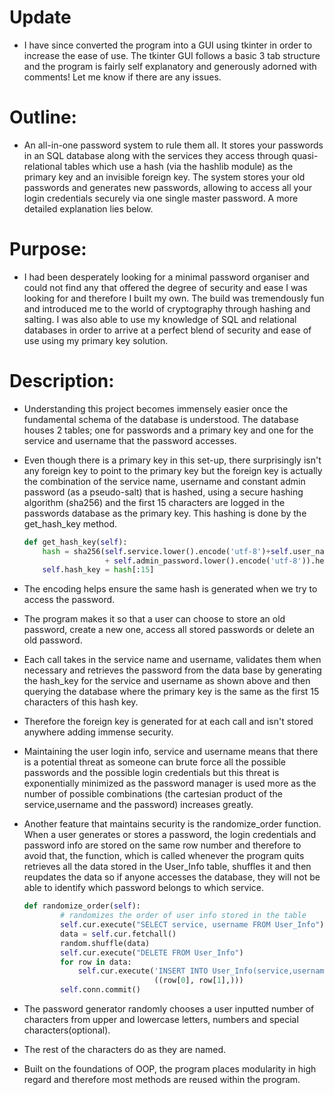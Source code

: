 # Update
* I have since converted the program into a GUI using tkinter in order to increase the ease of use. The tkinter GUI follows a basic 3 tab structure and the program is fairly self explanatory and generously adorned with comments! Let me know if there are any issues.

# Outline:
- An all-in-one password system to rule them all. It stores your passwords in an SQL database along with the services they access through  quasi-relational tables which use a hash (via the hashlib module) as the primary key and an invisible foreign key. The system stores your old passwords and generates new passwords, allowing to access all your login credentials securely via one single master password. A more detailed explanation lies below.

# Purpose:
- I had been desperately looking for a minimal password organiser and could not find any that offered the degree of security and ease I was looking for and therefore I built my own. The build was tremendously fun and introduced me to the world of cryptography through hashing and salting. I was also able to use my knowledge of SQL and relational databases in order to arrive at a perfect blend of security and ease of use using my primary key solution.

# Description:
- Understanding this project becomes immensely easier once the fundamental schema of the database is understood. The database houses 2 tables; one for passwords and a primary key and one for the service and username that the password accesses.
- Even though there is a primary key in this set-up, there surprisingly isn't any foreign key to point to the primary key but the foreign key is actually the combination of the service name, username and constant admin password (as a pseudo-salt) that is hashed, using a secure hashing algorithm (sha256) and the first 15 characters are logged in the passwords database as the primary key. This hashing is done by the get_hash_key method.

    ```python
    def get_hash_key(self):
    	hash = sha256(self.service.lower().encode('utf-8')+self.user_name.lower().encode('utf-8')
    	              + self.admin_password.lower().encode('utf-8')).hexdigest()
    	self.hash_key = hash[:15]
    ```

- The encoding helps ensure the same hash is generated when we try to access the password.
- The program makes it so that a user can choose to store an old password, create a new one, access all stored passwords or delete an old password.
- Each call takes in the service name and username, validates them when necessary and retrieves the password from the data base by generating the hash_key for the service and username as shown above and then querying the database where the primary key is the same as the first 15 characters of this hash key.
- Therefore the foreign key is generated for at each call and isn't stored anywhere adding immense security.
- Maintaining the user login info, service and username means that there is a potential threat as someone can brute force all the possible passwords and the possible login credentials but this threat is exponentially minimized as the password manager is used more as the number of possible combinations (the cartesian product of the service,username and the password) increases greatly.
- Another feature that maintains security is the randomize_order function. When a user generates or stores a password, the login credentials and password info are stored on the same row number and therefore to avoid that, the function, which is called whenever the program quits retrieves all the data stored in the User_Info table, shuffles it and then reupdates the data so if anyone accesses the database, they will not be able to identify which password belongs to which service.
    ```python
    def randomize_order(self):
            # randomizes the order of user info stored in the table
            self.cur.execute("SELECT service, username FROM User_Info")
            data = self.cur.fetchall()
            random.shuffle(data)
            self.cur.execute("DELETE FROM User_Info")
            for row in data:
                self.cur.execute('INSERT INTO User_Info(service,username) VALUES (?,?)',
                                 ((row[0], row[1],)))
            self.conn.commit()
    ```
- The password generator randomly chooses a user inputted number of characters from upper and lowercase letters, numbers and special characters(optional).
- The rest of the characters do as they are named.
- Built on the foundations of OOP, the program places modularity in high regard and therefore most methods are reused within the program.
